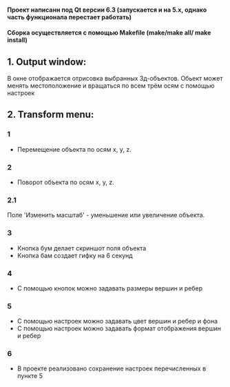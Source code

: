 #### Проект написанн под Qt версии 6.3 (запускается и на 5.x, однако часть функционала перестает работать)
#### Сборка осуществляется с помощью Makefile (make/make all/ make install)

## 1. Output window:
В окне отображается отрисовка выбранных 3д-объектов.
Обьект может менять местоположение и вращаться по всем трём осям с помощью настроек

## 2. Transform menu:

### 1 
- Перемещение объекта по осям x, y, z.

### 2 
- Поворот объекта по осям x, y, z. 
### 2.1 
Поле 'Изменить масштаб' - уменьшение или увеличение объекта.

### 3 
- Кнопка бум делает скриншот поля объекта
- Кнопка бам создает гифку на 6 секунд

### 4
- С помощью кнопок можно задавать размеры вершин и ребер

### 5
- С помощью настроек можно задавать цвет вершин и ребер и фона
- С помощью настроек можно задавать формат отображения вершин и ребер

### 6
- В проекте реализовано сохранение настроек перечисленных в пункте 5
